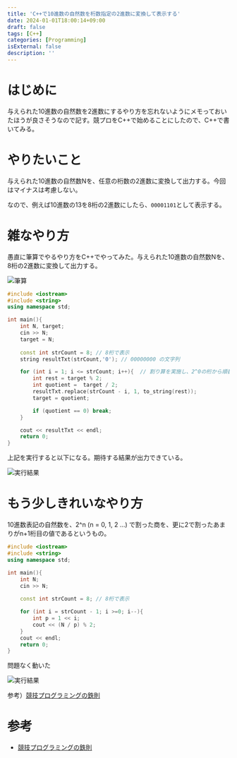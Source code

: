 ```yaml
---
title: 'C++で10進数の自然数を桁数指定の2進数に変換して表示する'
date: 2024-01-01T18:00:14+09:00
draft: false
tags: [C++]
categories: [Programming]
isExternal: false
description: ''
---
```



# はじめに

与えられた10進数の自然数を2進数にするやり方を忘れないようにメモっておいたほうが良さそうなので記す。競プロをC++で始めることにしたので、C++で書いてみる。

# やりたいこと

与えられた10進数の自然数Nを、任意の桁数の2進数に変換して出力する。今回はマイナスは考慮しない。

なので、例えば10進数の13を8桁の2進数にしたら、`00001101`として表示する。


# 雑なやり方

愚直に筆算でやるやり方をC++でやってみた。与えられた10進数の自然数Nを、8桁の2進数に変換して出力する。

![筆算](/images/decimal-to-binary.png "筆算")


```cpp {linenos=false,name="main.cpp"}
#include <iostream>
#include <string>
using namespace std;

int main(){
    int N, target;
    cin >> N;
    target = N;
    
    const int strCount = 8; // 8桁で表示
    string resultTxt(strCount,'0'); // 00000000 の文字列

    for (int i = 1; i <= strCount; i++){  // 割り算を実施し、2^0の桁から順番に置き換えていく
        int rest = target % 2;
        int quotient =  target / 2;     
        resultTxt.replace(strCount - i, 1, to_string(rest));
        target = quotient;

        if (quotient == 0) break;
    }

    cout << resultTxt << endl;
    return 0;
}
```

上記を実行すると以下になる。期待する結果が出力できている。

![実行結果](/images/execute.png "実行結果")

# もう少しきれいなやり方

10進数表記の自然数を、2^n (n = 0, 1, 2 ...) で割った商を、更に2で割ったあまりがn+1桁目の値であるというもの。

```cpp {linenos=false,name="main.cpp"}
#include <iostream>
#include <string>
using namespace std;

int main(){
    int N;
    cin >> N;
    
    const int strCount = 8; // 8桁で表示

    for (int i = strCount - 1; i >=0; i--){
        int p = 1 << i;
        cout << (N / p) % 2; 
    }
    cout << endl;
    return 0;
}
```

問題なく動いた

![実行結果](/images/execute2.png "実行結果")

参考）[競技プログラミングの鉄則](https://amzn.asia/d/5HIKbgR)


# 参考
- [競技プログラミングの鉄則](https://amzn.asia/d/5HIKbgR)